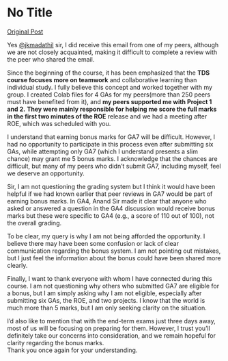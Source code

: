 # No Title

[Original Post](https://discourse.onlinedegree.iitm.ac.in/t/172246/29)

<p>Yes <a class="mention" href="/u/jkmadathil">@jkmadathil</a> sir, I did receive this email from one of my peers, although we are not closely acquainted, making it difficult to complete a review with the peer who shared the email.</p>
<p>Since the beginning of the course, it has been emphasized that the <strong>TDS course focuses more on teamwork</strong> and collaborative learning than individual study. I fully believe this concept and worked together with my group. I created Colab files for 4 GAs for my peers(more than 250 peers must have benefited from it), and <strong>my peers supported me with Project 1 and 2.</strong> <strong>They were mainly responsible for helping me score the full marks in the first two minutes of the ROE</strong> release and we had a meeting after ROE, which was scheduled with you.</p>
<p>I understand that earning bonus marks for GA7 will be difficult. However, I had no opportunity to participate in this process even after submitting six GAs, while attempting only GA7 (which I understand presents a slim chance) may grant me 5 bonus marks. I acknowledge that the chances are difficult, but many of my peers who didn’t submit GA7, including myself, feel we deserve an opportunity.</p>
<p>Sir, I am not questioning the grading system but I think it would have been helpful if we had known earlier that peer reviews in GA7 would be part of earning bonus marks. In GA4, Anand Sir made it clear that anyone who asked or answered a question in the GA4 discussion would receive bonus marks but these were specific to GA4 (e.g., a score of 110 out of 100), not the overall grading.</p>
<p>To be clear, my query is why I am not being afforded the opportunity. I believe there may have been some confusion or lack of clear communication regarding the bonus system. I am not pointing out mistakes, but I just feel the information about the bonus could have been shared more clearly.</p>
<p>Finally, I want to thank everyone with whom I have connected during this course. I am not questioning why others who submitted GA7 are eligible for a bonus, but I am simply asking why I am not eligible, especially after submitting six GAs, the ROE, and two projects. I know that the world is much more than 5 marks, but I am only seeking clarity on the situation.</p>
<p>I’d also like to mention that with the end-term exams just three days away, most of us will be focusing on preparing for them. However, I trust you’ll definitely take our concerns into consideration, and we remain hopeful for clarity regarding the bonus marks.<br>
Thank you once again for your understanding.</p>